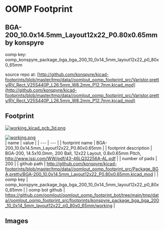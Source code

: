 # OOMP Footprint  
## BGA-200_10.0x14.5mm_Layout12x22_P0.80x0.65mm  by konspyre  
  
oomp key: oomp_konspyre_package_bga_bga_200_10_0x14_5mm_layout12x22_p0_80x0_65mm  
  
source repo at: [http://github.com/konspyre/kicad-footprints/blob/master/tmp/data//oomlout_oomp_footprint_src/Varistor.pretty/RV_Rect_V25S440P_L26.5mm_W8.2mm_P12.7mm.kicad_mod](http://github.com/konspyre/kicad-footprints/blob/master/tmp/data//oomlout_oomp_footprint_src/Varistor.pretty/RV_Rect_V25S440P_L26.5mm_W8.2mm_P12.7mm.kicad_mod)  
## Footprint  
  
[![working_kicad_pcb_3d.png](working_kicad_pcb_3d_600.png)](working_kicad_pcb_3d.png)  
  
[![working.png](working_600.png)](working.png)  
| name | value | 
| --- | --- | 
| footprint name | BGA-200_10.0x14.5mm_Layout12x22_P0.80x0.65mm | 
| footprint description | BGA-200, 14.5x10.0mm, 200 Ball, 12x22 Layout, 0.8x0.65mm Pitch, http://www.issi.com/WW/pdf/43-46LQ32256A-AL.pdf | 
| number of pads | 200 | 
| github path | http://github.com/konspyre/kicad-footprints/blob/master/tmp/data//oomlout_oomp_footprint_src/Package_BGA.pretty/BGA-200_10.0x14.5mm_Layout12x22_P0.80x0.65mm.kicad_mod | 
| oomp key | oomp_konspyre_package_bga_bga_200_10_0x14_5mm_layout12x22_p0_80x0_65mm | 
| oomp bot github | https://github.com/oomlout/oomlout_oomp_footprint_bot/tree/main/tmp/data//oomlout_oomp_footprint_src/footprints/konspyre_package_bga_bga_200_10_0x14_5mm_layout12x22_p0_80x0_65mm/working | 
## Images  
